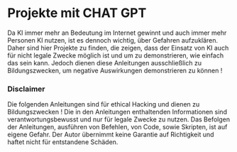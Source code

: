 # Projekte mit CHAT GPT

Da KI immer mehr an Bedeutung im Internet gewinnt und auch immer mehr Personen KI nutzen, ist es dennoch wichtig, über Gefahren aufzuklären. 
Daher sind hier Projekte zu finden, die zeigen, dass der Einsatz von KI auch für nicht legale Zwecke möglich ist und um zu demonstrieren, wie einfach das sein kann. 
Jedoch dienen diese Anleitungen ausschließlich zu Bildungszwecken, um negative Auswirkungen demonstrieren zu können !


### Disclaimer
Die folgenden Anleitungen sind für ethical Hacking und dienen zu Bildungszwecken !
Die in den Anleitungen enthaltenden Informationen sind verantwortungsbewusst und nur für legale Zwecke zu nutzen.
Das Befolgen der Anleitungen, ausführen von Befehlen, von Code, sowie Skripten, ist auf eigene Gefahr.
Der Autor übernimmt keine Garantie auf Richtigkeit und haftet nicht für entstandene Schäden.

